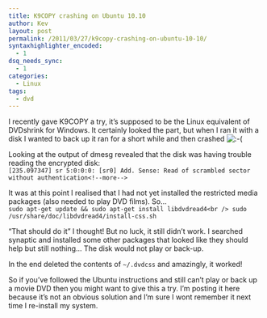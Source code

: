 ```yaml
---
title: K9COPY crashing on Ubuntu 10.10
author: Kev
layout: post
permalink: /2011/03/27/k9copy-crashing-on-ubuntu-10-10/
syntaxhighlighter_encoded:
  - 1
dsq_needs_sync:
  - 1
categories:
  - Linux
tags:
  - dvd
---
```

I recently gave K9COPY a try, it&#8217;s supposed to be the Linux equivalent of DVDshrink for Windows. It certainly looked the part, but when I ran it with a disk I wanted to back up it ran for a short while and then crashed <img src="http://www.kevssite.com/wp-includes/images/smilies/icon_sad.gif" alt=":-(" class="wp-smiley" /> 

Looking at the output of dmesg revealed that the disk was having trouble reading the encrypted disk:  
`[235.097347] sr 5:0:0:0: [sr0] Add. Sense: Read of scrambled sector without authentication<!--more-->`

It was at this point I realised that I had not yet installed the restricted media packages (also needed to play DVD films). So&#8230;  
`sudo apt-get update && sudo apt-get install libdvdread4<br />
sudo /usr/share/doc/libdvdread4/install-css.sh`

&#8220;That should do it&#8221; I thought! But no luck, it still didn&#8217;t work. I searched synaptic and installed some other packages that looked like they should help but still nothing&#8230; The disk would not play or back-up.

In the end deleted the contents of `~/.dvdcss` and amazingly, it worked!

So if you&#8217;ve followed the Ubuntu instructions and still can&#8217;t play or back up a movie DVD then you might want to give this a try. I&#8217;m posting it here because it&#8217;s not an obvious solution and I&#8217;m sure I wont remember it next time I re-install my system.